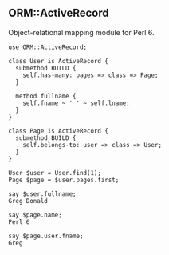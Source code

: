 
## ORM::ActiveRecord

Object-relational mapping module for Perl 6.

```perl6
use ORM::ActiveRecord;

class User is ActiveRecord {
  submethod BUILD {
    self.has-many: pages => class => Page;
  }

  method fullname {
    self.fname ~ ' ' ~ self.lname;
  }
}

class Page is ActiveRecord {
  submethod BUILD {
    self.belongs-to: user => class => User;
  }
}
```

```perl6
User $user = User.find(1);
Page $page = $user.pages.first;

say $user.fullname;
Greg Donald

say $page.name;
Perl 6

say $page.user.fname;
Greg
```
